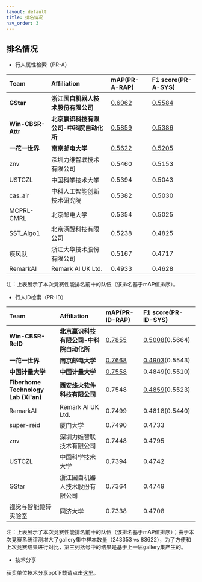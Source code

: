 ```yaml
---
layout: default
title: 排名情况
nav_order: 3
---
```


## 排名情况

* 行人属性检索（PR-A）

|Team|Affiliation|mAP(PR-A-RAP)|F1 score(PR-A-SYS)|
|:----|:----|:----|:----|
|**GStar**|**浙江国自机器人技术股份有限公司**|<u>0.6062</u>|<u>0.5584</u>|
|**Win-CBSR-Attr**|**北京赢识科技有限公司-中科院自动化所**|<u>0.5859</u>|<u>0.5386</u>|
|**一花一世界**|**南京邮电大学**|<u>0.5622</u>|<u>0.5205</u>|
|znv|深圳力维智联技术有限公司|0.5460|0.5153|
|USTCZL|中国科学技术大学|0.5394|0.5043|
|cas_air|中科人工智能创新技术研究院|0.5382|0.5030|
|MCPRL-CMRL|北京邮电大学|0.5354|0.5025|
|SST_Algo1|北京深醒科技有限公司|0.5238|0.4825|
|疾风队|浙江大华技术股份有限公司|0.5167|0.4717|
|RemarkAI|Remark AI UK Ltd.|0.4933|0.4628|

注：上表展示了本次竞赛性能排名前十的队伍（该排名基于mAP值排序）。

* 行人ID检索（PR-ID）

|Team|Affiliation|mAP(PR-ID-RAP)|F1 score(PR-ID-SYS)|
|:----|:----|:----|:----|
|**Win-CBSR-ReID**|**北京赢识科技有限公司-中科院自动化所**|<u>0.7855</u>|<u>0.5008</u>(0.5664)|
|**一花一世界**|**南京邮电大学**|<u>0.7668</u>|<u>0.4903</u>(0.5543)|
|**中国计量大学**|**中国计量大学**|<u>0.7558</u>|0.4849(0.5510)|
|**Fiberhome Technology Lab (Xi'an)**|**西安烽火软件科技有限公司**|0.7548|<u>0.4859</u>(0.5523)|
|RemarkAI|Remark AI UK Ltd.|0.7499|0.4818(0.5440)|
|super-reid|厦门大学|0.7490|0.4733|
|znv|深圳力维智联技术有限公司|0.7448|0.4795|
|USTCZL|中国科学技术大学|0.7394|0.4742|
|GStar|浙江国自机器人技术股份有限公司|0.7364|0.4749|
|视觉与智能搬砖实验室|同济大学|0.7338|0.4708|

注：上表展示了本次竞赛性能排名前十的队伍（该排名基于mAP值排序）；由于本次竞赛系统评测增大了gallery集中样本数量（243353 vs 83622），为了方便和上次竞赛结果进行对比，第三列括号中的结果是基于上一届gallery集产生的。

* 技术分享

获奖单位技术分享ppt下载请点击[这里](/files/ppt.zip)。
